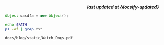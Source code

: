 <p align="right"><b><em>last updated at {docsify-updated}</em></b></p>

```java
Object sasdfa = new Object();
```

```bash
echo $PATH
ps -ef | grep xxx
```

```pdf
docs/blog/static/Watch_Dogs.pdf
```